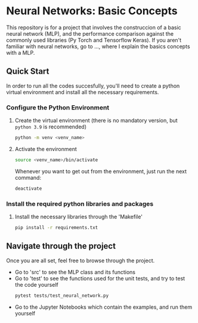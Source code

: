 # Neural Networks: Basic Concepts
This repository is for a project that involves the construccion of a basic neural network (MLP), and the performance comparison against the commonly used libraries (Py Torch and Tensorflow Keras).
If you aren't familiar with neural networks, go to ..., where I explain the basics concepts with a MLP.


## Quick Start
In order to run all the codes succesfully, you'll need to create a python virtual environment and install all the necessary requirements.

### Configure the Python Environment
1. Create the virtual environment (there is no mandatory version, but `python 3.9` is recommended)
   ```sh
   python -m venv <venv_name>
   ```
2. Activate the environment
   ```sh
   source <venv_name>/bin/activate
   ```
   Whenever you want to get out from the environment, just run the next command:
   ```sh
   deactivate
   ```

### Install the required python libraries and packages
1. Install the necessary libraries through the 'Makefile'
   ```sh
   pip install -r requirements.txt
   ```


## Navigate through the project
Once you are all set, feel free to browse through the project. 

* Go to 'src' to see the MLP class and its functions
* Go to 'test' to see the functions used for the unit tests, and try to test the code yourself
   ```sh
   pytest tests/test_neural_network.py
   ```
* Go to the Jupyter Notebooks which contain the examples, and run them yourself
